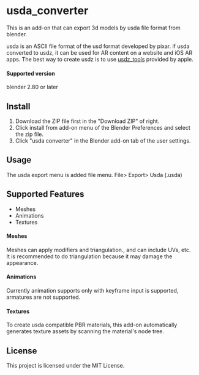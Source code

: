 # usda_converter

This is an add-on that can export 3d models by usda file format from blender.

usda is an ASCII file format of the usd format developed by pixar.
if usda converted to usdz, it can be used for AR content on a website and iOS AR apps.
The best way to create usdz is to use [usdz_tools](https://developer.apple.com/augmented-reality/quick-look/) provided by apple.


#### Supported version

blender 2.80 or later

## Install

1. Download the ZIP file first in the "Download ZIP" of right.
2. Click install from add-on menu of the Blender Preferences and select the zip file.
3. Click "usda converter" in the Blender add-on tab of the user settings.

## Usage

The usda export menu is added file menu.
File> Export> Usda (.usda)

## Supported Features

- Meshes
- Animations
- Textures

#### Meshes

Meshes can apply modifiers and triangulation., and can include UVs, etc.  
It is recommended to do triangulation because it may damage the appearance.

#### Animations

Currently animation supports only with keyframe input is supported, armatures are not supported.

#### Textures

To create usda compatible PBR materials, this add-on automatically generates texture assets by scanning the material's node tree.


## License

This project is licensed under the MIT License.